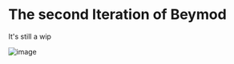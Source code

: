 # The second Iteration of Beymod

It's still a wip

![image](https://github.com/Lenrul/beymod/assets/132875948/20843b7a-445c-47f5-81a2-aeaa22caf165)

